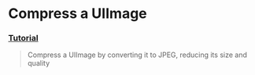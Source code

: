 # Compress a UIImage
### [Tutorial](https://designcode.io/swiftui-advanced-handbook-compress-a-uiimage)
> Compress a UIImage by converting it to JPEG, reducing its size and quality
